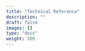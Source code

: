 ```yaml
---
title: "Technical Reference"
description: ""
draft: false
images: []
type: "docs"
weight: 500
---
```

